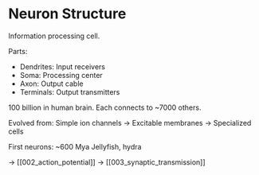 # Neuron Structure

Information processing cell.

Parts:
- Dendrites: Input receivers
- Soma: Processing center
- Axon: Output cable
- Terminals: Output transmitters

100 billion in human brain.
Each connects to ~7000 others.

Evolved from:
Simple ion channels → 
Excitable membranes →
Specialized cells

First neurons: ~600 Mya
Jellyfish, hydra

→ [[002_action_potential]]
→ [[003_synaptic_transmission]]